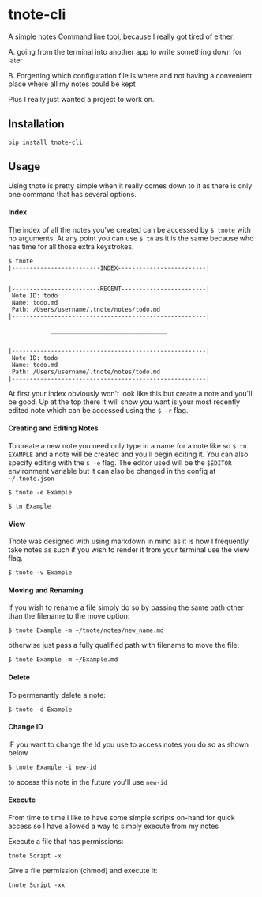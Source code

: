 # tnote-cli
A simple notes Command line tool, because I really got tired of either:

A. going from the terminal into another app to write something down for later

B. Forgetting which configuration file is where and not having a convenient place where all my notes could be kept

Plus I really just wanted a project to work on.

## Installation 

```
pip install tnote-cli
```


## Usage 

Using tnote is pretty simple when it really comes down to it as there is only one command that has several options. 


#### Index

The index of all the notes you've created can be accessed by `$ tnote` with no arguments.
At any point you can use `$ tn` as it is the same because who has time for all those extra keystrokes.

```
$ tnote 
|-------------------------INDEX-------------------------|


|-------------------------RECENT------------------------|
 Note ID: todo
 Name: todo.md
 Path: /Users/username/.tnote/notes/todo.md
|-------------------------------------------------------|
    
            _________________________________
            

|-------------------------------------------------------|
 Note ID: todo
 Name: todo.md
 Path: /Users/username/.tnote/notes/todo.md
|-------------------------------------------------------|

```
At first your index obviously won't look like this but create a note and you'll be good.
Up at the top there it will show you want is your most recently edited note which can be accessed 
using the `$ -r` flag.

#### Creating and Editing Notes

To create a new note you need only type in a name for a note like so `$ tn EXAMPLE` and a note will be created and 
you'll begin editing it. You can also specify editing with the `$ -e` flag. The editor used will be the `$EDITOR` 
environment variable but it can also be changed in the config at `~/.tnote.json`

```
$ tnote -e Example
```

```
$ tn Example
```

#### View

Tnote was designed with using markdown in mind as it is how I frequently take notes as 
such if you wish to render it from your terminal use the view flag.
```
$ tnote -v Example
```

#### Moving and Renaming
If you wish to rename a file simply do so by passing the same path other than the filename to the move option:
```
$ tnote Example -m ~/tnote/notes/new_name.md 
```
otherwise just pass a fully qualified path with filename to move the file:
```
$ tnote Example -m ~/Example.md
```


#### Delete
To permenantly delete a note:
```
$ tnote -d Example
```


#### Change ID
IF you want to change the Id you use to access notes you do so as shown below 
``` 
$ tnote Example -i new-id
```
to access this note in the future you'll use `new-id`

#### Execute 

From time to time I like to have some simple scripts on-hand for quick access 
so I have allowed a way to simply execute from my notes 

Execute a file that has permissions:
```
tnote Script -x
```

Give a file permission (chmod) and execute it:
```
tnote Script -xx
```


